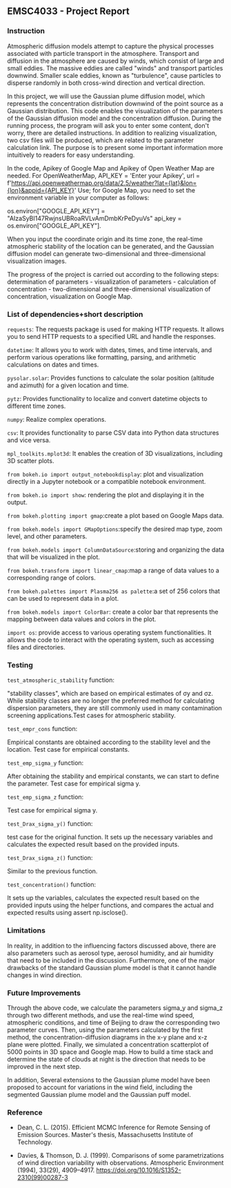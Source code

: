 ## EMSC4033 - Project Report

### Instruction

Atmospheric diffusion models attempt to capture the physical processes associated with particle transport in the atmosphere. Transport and diffusion in the atmosphere are caused by winds, which consist of large and small eddies. The massive eddies are called "winds" and transport particles downwind. Smaller scale eddies, known as "turbulence", cause particles to disperse randomly in both cross-wind direction and vertical direction.

In this project, we will use the Gaussian plume diffusion model, which represents the concentration distribution downwind of the point source as a Gaussian distribution. This code enables the visualization of the parameters of the Gaussian diffusion model and the concentration diffusion. During the running process, the program will ask you to enter some content, don't worry, there are detailed instructions. In addition to realizing visualization, two csv files will be produced, which are related to the parameter calculation link. The purpose is to present some important information more intuitively to readers for easy understanding.


In the code, Apikey of Google Map and Apikey of Open Weather Map are needed. For OpenWeatherMap, API_KEY = 'Enter your Apikey', url = f'https://api.openweathermap.org/data/2.5/weather?lat={lat}&lon={lon}&appid={API_KEY}' Use; for Google Map, you need to set the environment variable in your computer as follows: 

os.environ["GOOGLE_API_KEY"] = "AIzaSyBI147RwjnsUBRoaRVLvAmDmbKrPeDyuVs"           api_key = os.environ["GOOGLE_API_KEY"].


When you input the coordinate origin and its time zone, the real-time atmospheric stability of the location can be generated, and the Gaussian diffusion model can generate two-dimensional and three-dimensional visualization images.


The progress of the project is carried out according to the following steps: determination of parameters - visualization of parameters - calculation of concentration - two-dimensional and three-dimensional visualization of concentration, visualization on Google Map.

### List of dependencies+short description

`requests`: The requests package is used for making HTTP requests. It allows you to send HTTP requests to a specified URL and handle the responses.


`datetime`: It allows you to work with dates, times, and time intervals, and perform various operations like formatting, parsing, and arithmetic calculations on dates and times.


`pysolar.solar`: Provides functions to calculate the solar position (altitude and azimuth) for a given location and time. 


`pytz`: Provides functionality to localize and convert datetime objects to different time zones.


`numpy`: Realize complex operations.


`csv`: It provides functionality to parse CSV data into Python data structures and vice versa.


`mpl_toolkits.mplot3d`: It enables the creation of 3D visualizations, including 3D scatter plots.


`from bokeh.io import output_notebookdisplay`: plot and visualization directly in a Jupyter notebook or a compatible notebook environment.


`from bokeh.io import show`: rendering the plot and displaying it in the output.


`from bokeh.plotting import gmap`:create a plot based on Google Maps data.


`from bokeh.models import GMapOptions`:specify the desired map type, zoom level, and other parameters.


`from bokeh.models import ColumnDataSource`:storing and organizing the data that will be visualized in the plot.


`from bokeh.transform import linear_cmap`:map a range of data values to a corresponding range of colors.


`from bokeh.palettes import Plasma256 as palette`:a set of 256 colors that can be used to represent data in a plot.


`from bokeh.models import ColorBar`:  create a color bar that represents the mapping between data values and colors in the plot.


`import os`:  provide access to various operating system functionalities. It allows the code to interact with the operating system, such as accessing files and directories.

### Testing

`test_atmospheric_stability` function:


"stability classes", which are based on empirical estimates of σy and σz. While stability classes are no longer the preferred method for calculating dispersion parameters, they are still commonly used in many contamination screening applications.Test cases for atmospheric stability.


`test_empr_cons` function:


Empirical constants are obtained according to the stability level and the location. Test case for empirical constants.


`test_emp_sigma_y` function:


After obtaining the stability and empirical constants, we can start to define the parameter. Test case for empirical sigma y.


`test_emp_sigma_z` function:


Test case for empirical sigma y.


`test_Drax_sigma_y()` function:


test case for the original function. It sets up the necessary variables and calculates the expected result based on the provided inputs.


`test_Drax_sigma_z()` function:


Similar to the previous function.


`test_concentration()` function:


It sets up the variables, calculates the expected result based on the provided inputs using the helper functions, and compares the actual and expected results using assert np.isclose().

### Limitations


In reality, in addition to the influencing factors discussed above, there are also parameters such as aerosol type, aerosol humidity, and air humidity that need to be included in the discussion. Furthermore, one of the major drawbacks of the standard Gaussian plume model is that it cannot handle changes in wind direction. 


### Future Improvements	


Through the above code, we calculate the parameters sigma_y and sigma_z through two different methods, and use the real-time wind speed, atmospheric conditions, and time of Beijing to draw the corresponding two parameter curves. Then, using the parameters calculated by the first method, the concentration-diffusion diagrams in the x-y plane and x-z plane were plotted. Finally, we simulated a concentration scatterplot of 5000 points in 3D space and Google map. How to build a time stack and determine the state of clouds at night is the direction that needs to be improved in the next step. 


In addition, Several extensions to the Gaussian plume model have been proposed to account for variations in the wind field, including the segmented Gaussian plume model and the Gaussian puff model.


### Reference


* Dean, C. L. (2015). Efficient MCMC Inference for Remote Sensing of Emission Sources. Master's thesis, Massachusetts Institute of Technology.

* Davies, & Thomson, D. J. (1999). Comparisons of some parametrizations of wind direction variability with observations. Atmospheric Environment (1994), 33(29), 4909–4917. https://doi.org/10.1016/S1352-2310(99)00287-3
